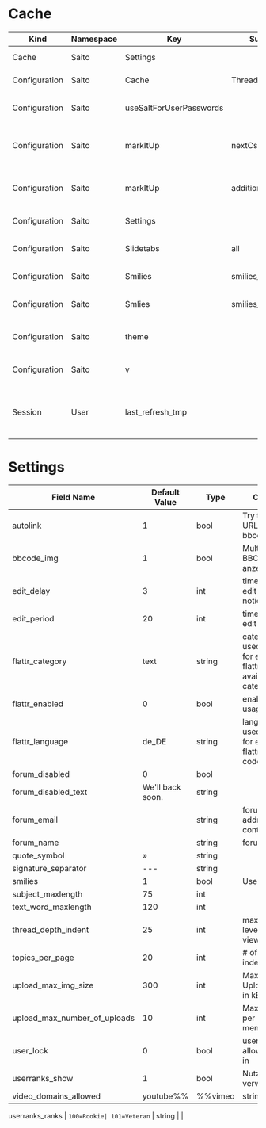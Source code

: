 Cache
=====

Kind 	| Namespace	| Key 	| Subkey	| Type 	| Comment 	
-----	| ---------	| ----	| -------	| ----	| -------	
Cache 	| Saito 	| Settings 	| 	| 	| Siehe Configuration
Configuration 	| Saito 	| Cache 	| Thread 	| bool 	| if true use thread cache
Configuration 	| Saito 	| useSaltForUserPasswords	| 	| bool 	| unsalted md5 mode for user passwords
Configuration 	| Saito	| markItUp	| nextCssId	| int 	| next CSS-ID for button in the markItUp-CSS
Configuration	| Saito	| markItUp 	| additionalButtons	| array 	| Additional buttons shown in the markItUpEditor
Configuration 	| Saito 	| Settings 	| 	| array 	| Array with App Settings
Configuration 	| Saito 	| Slidetabs 	| all 	| array 	| names of all installed slidetabs
Configuration 	| Saito 	| Smilies 	| smilies_all 	| array 	| Smilies from `smilies` table
Configuration 	| Saito 	| Smlies 	| smilies_all_html	| array 	| Html-formatierte Smilies	
Configuration 	| Saito 	| theme 	| 	| string	| theme name; default ist "default"
Configuration 	| Saito 	| v 	| 	| string	| internal revision number
Session 	| User 	| last_refresh_tmp 	| 	| integer	| Speichert letzten Session Login für Mark as Read


Settings
========


Field Name 	| Default Value 	| Type 	| Comment 
---------- 	| -------------	| ----- 	| -------
autolink 	| 1 	| bool 	| Try to autolink URLs in bbcode 
bbcode_img 	| 1 	| bool 	| Multimedia in BBCode anzeigen 
edit_delay 	| 3 	| int 	| time in min. for edit without notice
edit_period 	| 20 	| int 	| time in min. for edit with notice
flattr_category 	| text 	| string 	| category tag used by flattr for entries. see flattr.com for available categories 	| 
flattr_enabled 	| 0 	| bool 	| enables flattr usage for users
flattr_language 	| de_DE 	| string 	| language tag used by flattr for entries. see flattr.com for codes
forum_disabled 	| 0 	| bool 	| 	
forum_disabled_text 	| We'll back soon.	| string 	| 
forum_email 	| 	| string 	| forum email address (admin contact)	
forum_name 	| 	| string 	| forum title	
quote_symbol 	| » 	| string 	| 
signature_separator 	| --- 	| string 	| 
smilies 	| 1 	| bool 	| Use Smilies 
subject_maxlength 	| 75 	| int 	| 
text_word_maxlength 	| 120 	| int 	| 
thread_depth_indent 	| 25 	| int 	| max indent level in index view 
topics_per_page	| 20 	| int 	| # of topic on index page 
upload_max_img_size 	| 300 	| int 	| Max. UploadgrÃ¶ÃŸe in kB 
upload_max_number_of_uploads 	| 10 	| int 	| Max Uploads per User. 0 menas no limit 
user_lock 	| 0 	| bool 	| user is not allowed to lock in 
userranks_show 	| 1 	| bool 	| Nutzerränge verwenden 
video_domains_allowed 	| youtube%%	| %%vimeo 	| string 	| separated list with allowed flash domains. '*' allows all.	


userranks_ranks 			   | `100=Rookie| 101=Veteran` | string | |





